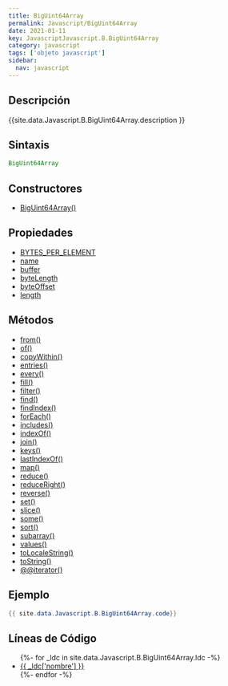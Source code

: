 ```yaml
---
title: BigUint64Array
permalink: Javascript/BigUint64Array
date: 2021-01-11
key: JavascriptJavascript.B.BigUint64Array
category: javascript
tags: ['objeto javascript']
sidebar: 
  nav: javascript
---
```


## Descripción
{{site.data.Javascript.B.BigUint64Array.description }}

## Sintaxis
~~~javascript
BigUint64Array
~~~

## Constructores
* [BigUint64Array()](/javascript/BigUint64Array/BigUint64Array/)

## Propiedades
* [BYTES_PER_ELEMENT](/javascript/BigUint64Array/BYTES_PER_ELEMENT)
* [name](/javascript/BigUint64Array/name)
* [buffer](/javascript/BigUint64Array/buffer)
* [byteLength](/javascript/BigUint64Array/byteLength)
* [byteOffset](/javascript/BigUint64Array/byteOffset)
* [length](/javascript/BigUint64Array/length)

## Métodos
* [from()](/javascript/BigUint64Array/from)
* [of()](/javascript/BigUint64Array/of)
* [copyWithin()](/javascript/BigUint64Array/copyWithin)
* [entries()](/javascript/BigUint64Array/entries)
* [every()](/javascript/BigUint64Array/every)
* [fill()](/javascript/BigUint64Array/fill)
* [filter()](/javascript/BigUint64Array/filter)
* [find()](/javascript/BigUint64Array/find)
* [findIndex()](/javascript/BigUint64Array/findIndex)
* [forEach()](/javascript/BigUint64Array/forEach)
* [includes()](/javascript/BigUint64Array/includes)
* [indexOf()](/javascript/BigUint64Array/indexOf)
* [join()](/javascript/BigUint64Array/join)
* [keys()](/javascript/BigUint64Array/keys)
* [lastIndexOf()](/javascript/BigUint64Array/lastIndexOf)
* [map()](/javascript/BigUint64Array/map)
* [reduce()](/javascript/BigUint64Array/reduce)
* [reduceRight()](/javascript/BigUint64Array/reduceRight)
* [reverse()](/javascript/BigUint64Array/reverse)
* [set()](/javascript/BigUint64Array/set)
* [slice()](/javascript/BigUint64Array/slice)
* [some()](/javascript/BigUint64Array/some)
* [sort()](/javascript/BigUint64Array/sort)
* [subarray()](/javascript/BigUint64Array/subarray)
* [values()](/javascript/BigUint64Array/values)
* [toLocaleString()](/javascript/BigUint64Array/toLocaleString)
* [toString()](/javascript/BigUint64Array/toString)
* [@@iterator()](/javascript/BigUint64Array/@@iterator)

## Ejemplo
~~~java
{{ site.data.Javascript.B.BigUint64Array.code}}
~~~

## Líneas de Código
<ul>
{%- for _ldc in site.data.Javascript.B.BigUint64Array.ldc -%}
   <li>
       <a href="{{_ldc['url'] }}">{{ _ldc['nombre'] }}</a>
   </li>
{%- endfor -%}
</ul>
